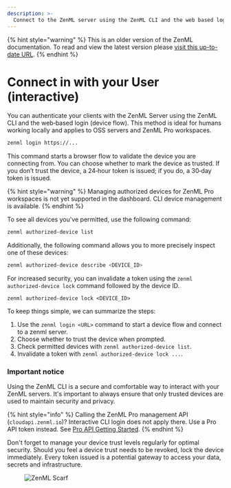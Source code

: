 ```yaml
---
description: >-
  Connect to the ZenML server using the ZenML CLI and the web based login.
---
```


{% hint style="warning" %}
This is an older version of the ZenML documentation. To read and view the latest version please [visit this up-to-date URL](https://docs.zenml.io).
{% endhint %}


# Connect in with your User (interactive)

You can authenticate your clients with the ZenML Server using the ZenML CLI and the web‑based login (device flow). This method is ideal for humans working locally and applies to OSS servers and ZenML Pro workspaces.

```bash
zenml login https://...
```

This command starts a browser flow to validate the device you are connecting from. You can choose whether to mark the device as trusted. If you don’t trust the device, a 24‑hour token is issued; if you do, a 30‑day token is issued.

{% hint style="warning" %}
Managing authorized devices for ZenML Pro workspaces is not yet supported in the dashboard. CLI device management is available.
{% endhint %}

To see all devices you've permitted, use the following command:

```bash
zenml authorized-device list
```

Additionally, the following command allows you to more precisely inspect one of these devices:

```bash
zenml authorized-device describe <DEVICE_ID>  
```

For increased security, you can invalidate a token using the `zenml authorized-device lock` command followed by the device ID.

```
zenml authorized-device lock <DEVICE_ID>  
```

To keep things simple, we can summarize the steps:

1. Use the `zenml login <URL>` command to start a device flow and connect to a zenml server.
2. Choose whether to trust the device when prompted.
3. Check permitted devices with `zenml authorized-device list`.
4. Invalidate a token with `zenml authorized-device lock ...`.

### Important notice

Using the ZenML CLI is a secure and comfortable way to interact with your ZenML servers. It's important to always ensure that only trusted devices are used to maintain security and privacy.

{% hint style="info" %}
Calling the ZenML Pro management API (`cloudapi.zenml.io`)? Interactive CLI login does not apply there. Use a Pro API token instead. See [Pro API Getting Started](https://docs.zenml.io/api-reference/pro-api/getting-started#programmatic-access-with-api-tokens).
{% endhint %}

Don't forget to manage your device trust levels regularly for optimal security. Should you feel a device trust needs to be revoked, lock the device immediately. Every token issued is a potential gateway to access your data, secrets and infrastructure.
<!-- For scarf -->
<figure><img alt="ZenML Scarf" referrerpolicy="no-referrer-when-downgrade" src="https://static.scarf.sh/a.png?x-pxid=f0b4f458-0a54-4fcd-aa95-d5ee424815bc" /></figure>


